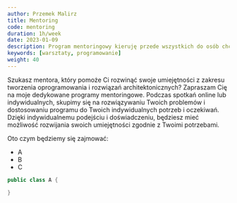 ```yaml
---
author: Przemek Malirz
title: Mentoring
code: mentoring
duration: 1h/week
date: 2023-01-09
description: Program mentoringowy kieruję przede wszystkich do osób chcących pracować w IT oraz osób stawiajacych pierwsze kroki w zawodzie
keywords: [warsztaty, programowanie]
weight: 40
---
```


Szukasz mentora, który pomoże Ci rozwinąć swoje umiejętności z zakresu tworzenia oprogramowania i rozwiązań
architektonicznych? Zapraszam Cię na moje dedykowane programy mentoringowe. Podczas spotkań online lub indywidualnych,
skupimy się na rozwiązywaniu Twoich problemów i dostosowaniu programu do Twoich indywidualnych potrzeb i oczekiwań.
Dzięki indywidualnemu podejściu i doświadczeniu, będziesz mieć możliwość rozwijania swoich umiejętności zgodnie z Twoimi
potrzebami.

<!--more-->

Oto czym będziemy się zajmować:

* A
* B
* C

```java
public class A {

}
```